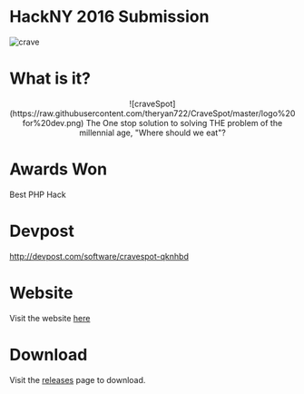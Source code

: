 # HackNY 2016 Submission
![crave](https://cloud.githubusercontent.com/assets/14133821/16435801/9d7dcbc4-3d66-11e6-8c06-a8245f404bea.png)


# What is it?
<p align="center">
![craveSpot](https://raw.githubusercontent.com/theryan722/CraveSpot/master/logo%20for%20dev.png)
The One stop solution to solving THE problem of the millennial age, "Where should we eat"?
</p>

# Awards Won
Best PHP Hack

# Devpost
http://devpost.com/software/cravespot-qknhbd

# Website
Visit the website [here](https://rubydong.github.io/Crave-Spot/)

# Download
Visit the [releases](https://github.com/theryan722/CraveSpot/releases) page to download.
